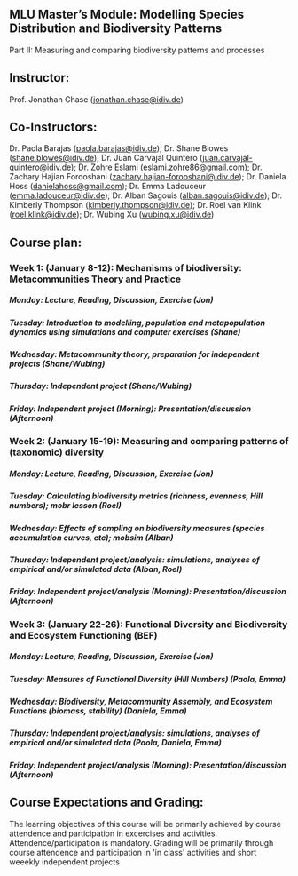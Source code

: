 ## MLU Master’s Module: Modelling Species Distribution and Biodiversity Patterns

Part II: Measuring and comparing biodiversity patterns and processes

## Instructor: 
Prof. Jonathan Chase (jonathan.chase@idiv.de)

## Co-Instructors:
Dr. Paola Barajas (paola.barajas@idiv.de); Dr. Shane Blowes (shane.blowes@idiv.de); Dr. Juan Carvajal Quintero (juan.carvajal-quintero@idiv.de); Dr. Zohre Eslami (eslami.zohre86@gmail.com); Dr. Zachary Hajian Forooshani (zachary.hajian-forooshani@idiv.de); Dr. Daniela Hoss (danielahoss@gmail.com); Dr. Emma Ladouceur (emma.ladouceur@idiv.de); Dr. Alban Sagouis (alban.sagouis@idiv.de); Dr. Kimberly Thompson (kimberly.thompson@idiv.de); Dr. Roel van Klink (roel.klink@idiv.de); Dr. Wubing Xu (wubing.xu@idiv.de)
 

## Course plan:
### Week 1: (January 8-12): Mechanisms of biodiversity: Metacommunities Theory and Practice

##### Monday: Lecture, Reading, Discussion, Exercise (Jon)
##### Tuesday: Introduction to modelling, population and metapopulation dynamics using simulations and computer exercises (Shane)
##### Wednesday: Metacommunity theory, preparation for independent projects (Shane/Wubing) 
##### Thursday: Independent project (Shane/Wubing)
##### Friday: Independent project (Morning): Presentation/discussion (Afternoon)

### Week 2: (January 15-19): Measuring and comparing patterns of (taxonomic) diversity

##### Monday: Lecture, Reading, Discussion, Exercise (Jon)
##### Tuesday: Calculating biodiversity metrics (richness, evenness, Hill numbers); mobr lesson (Roel)
##### Wednesday: Effects of sampling on biodiversity measures (species accumulation curves, etc); mobsim (Alban)
##### Thursday: Independent project/analysis: simulations, analyses of empirical and/or simulated data (Alban, Roel)
##### Friday: Independent project/analysis (Morning): Presentation/discussion (Afternoon)

### Week 3: (January 22-26): Functional Diversity and Biodiversity and Ecosystem Functioning (BEF)

##### Monday: Lecture, Reading, Discussion, Exercise (Jon)
##### Tuesday: Measures of Functional Diversity (Hill Numbers) (Paola, Emma)
##### Wednesday: Biodiversity, Metacommunity Assembly, and Ecosystem Functions (biomass, stability) (Daniela, Emma)
##### Thursday: Independent project/analysis: simulations, analyses of empirical and/or simulated data (Paola, Daniela, Emma)
##### Friday: Independent project/analysis (Morning): Presentation/discussion (Afternoon)

## Course Expectations and Grading:
The learning objectives of this course will be primarily achieved by course attendence and participation in excercises and activities. Attendence/participation is mandatory. Grading will be primarily through course attendence and participation in 'in class' activities and short weeekly independent projects

